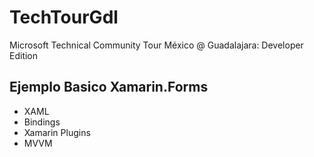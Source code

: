 # TechTourGdl
Microsoft Technical Community Tour México @ Guadalajara: Developer Edition

## Ejemplo Basico Xamarin.Forms
* XAML
* Bindings
* Xamarin Plugins
* MVVM
